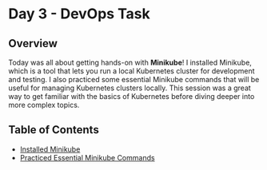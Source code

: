 # Day 3 - DevOps Task

## Overview
Today was all about getting hands-on with **Minikube**! I installed Minikube, which is a tool that lets you run a local Kubernetes cluster for development and testing. I also practiced some essential Minikube commands that will be useful for managing Kubernetes clusters locally. This session was a great way to get familiar with the basics of Kubernetes before diving deeper into more complex topics.

## Table of Contents
- [Installed Minikube](#installed-minikube)
- [Practiced Essential Minikube Commands](#practiced-essential-minikube-commands)
